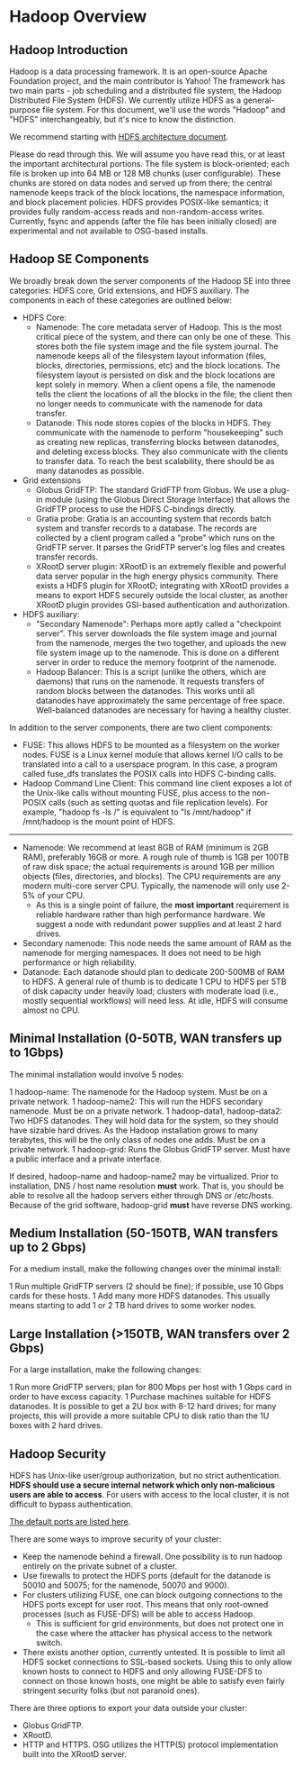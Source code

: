 Hadoop Overview
===============

Hadoop Introduction
-------------------

Hadoop is a data processing framework. It is an open-source Apache Foundation project, and the main contributor is Yahoo! The framework has two main parts - job scheduling and a distributed file system, the Hadoop Distributed File System (HDFS). We currently utilize HDFS as a general-purpose file system. For this document, we'll use the words "Hadoop" and "HDFS" interchangeably, but it's nice to know the distinction.

We recommend starting with [HDFS architecture document](http://hadoop.apache.org/docs/stable/hadoop-project-dist/hadoop-hdfs/HdfsDesign.html).

Please do read through this. We will assume you have read this, or at least the important architectural portions. The file system is block-oriented; each file is broken up into 64 MB or 128 MB chunks (user configurable). These chunks are stored on data nodes and served up from there; the central namenode keeps track of the block locations, the namespace information, and block placement policies. HDFS provides POSIX-like semantics; it provides fully random-access reads and non-random-access writes. Currently, fsync and appends (after the file has been initially closed) are experimental and not available to OSG-based installs.

Hadoop SE Components
--------------------

We broadly break down the server components of the Hadoop SE into three categories: HDFS core, Grid extensions, and HDFS auxiliary. The components in each of these categories are outlined below:

-   HDFS Core:
    -   Namenode: The core metadata server of Hadoop. This is the most critical piece of the system, and there can only be one of these. This stores both the file system image and the file system journal. The namenode keeps all of the filesystem layout information (files, blocks, directories, permissions, etc) and the block locations. The filesystem layout is persisted on disk and the block locations are kept solely in memory. When a client opens a file, the namenode tells the client the locations of all the blocks in the file; the client then no longer needs to communicate with the namenode for data transfer.
    -   Datanode: This node stores copies of the blocks in HDFS. They communicate with the namenode to perform "housekeeping" such as creating new replicas, transferring blocks between datanodes, and deleting excess blocks. They also communicate with the clients to transfer data. To reach the best scalability, there should be as many datanodes as possible.
-   Grid extensions
    -   Globus GridFTP: The standard GridFTP from Globus. We use a plug-in module (using the Globus Direct Storage Interface) that allows the GridFTP process to use the HDFS C-bindings directly.
    -   Gratia probe: Gratia is an accounting system that records batch system and transfer records to a database. The records are collected by a client program called a "probe" which runs on the GridFTP server. It parses the GridFTP server's log files and creates transfer records.
    -   XRootD server plugin: XRootD is an extremely flexible and powerful data server popular in the high energy physics community. There exists a HDFS plugin for XRootD; integrating with XRootD provides a means to export HDFS securely outside the local cluster, as another XRootD plugin provides GSI-based authentication and authorization.
-   HDFS auxiliary:
    -   "Secondary Namenode": Perhaps more aptly called a "checkpoint server". This server downloads the file system image and journal from the namenode, merges the two together, and uploads the new file system image up to the namenode. This is done on a different server in order to reduce the memory footprint of the namenode.
    -   Hadoop Balancer: This is a script (unlike the others, which are daemons) that runs on the namenode. It requests transfers of random blocks between the datanodes. This works until all datanodes have approximately the same percentage of free space. Well-balanced datanodes are necessary for having a healthy cluster.

In addition to the server components, there are two client components:

-   FUSE: This allows HDFS to be mounted as a filesystem on the worker nodes. FUSE is a Linux kernel module that allows kernel I/O calls to be translated into a call to a userspace program. In this case, a program called fuse\_dfs translates the POSIX calls into HDFS C-binding calls.
-   Hadoop Command Line Client: This command line client exposes a lot of the Unix-like calls without mounting FUSE, plus access to the non-POSIX calls (such as setting quotas and file replication levels). For example, "hadoop fs -ls /" is equivalent to "ls /mnt/hadoop" if /mnt/hadoop is the mount point of HDFS.

--------------------

-   Namenode: We recommend at least 8GB of RAM (minimum is 2GB RAM), preferably 16GB or more. A rough rule of thumb is 1GB per 100TB of raw disk space; the actual requirements is around 1GB per million objects (files, directories, and blocks). The CPU requirements are any modern multi-core server CPU. Typically, the namenode will only use 2-5% of your CPU.
    -   As this is a single point of failure, the **most important** requirement is reliable hardware rather than high performance hardware. We suggest a node with redundant power supplies and at least 2 hard drives.
-   Secondary namenode: This node needs the same amount of RAM as the namenode for merging namespaces. It does not need to be high performance or high reliability.
-   Datanode: Each datanode should plan to dedicate 200-500MB of RAM to HDFS. A general rule of thumb is to dedicate 1 CPU to HDFS per 5TB of disk capacity under heavily load; clusters with moderate load (i.e., mostly sequential workflows) will need less. At idle, HDFS will consume almost no CPU.

Minimal Installation (0-50TB, WAN transfers up to 1Gbps)
--------------------------------------------------------

The minimal installation would involve 5 nodes:

1 hadoop-name: The namenode for the Hadoop system.  Must be on a private network.
1 hadoop-name2: This will run the HDFS secondary namenode. Must be on a private network.
1 hadoop-data1, hadoop-data2: Two HDFS datanodes. They will hold data for the system, so they should have sizable hard drives. As the Hadoop installation grows to many terabytes, this will be the only class of nodes one adds. Must be on a private network.
1 hadoop-grid: Runs the Globus GridFTP server. Must have a public interface and a private interface.

If desired, hadoop-name and hadoop-name2 may be virtualized. Prior to installation, DNS / host name resolution **must** work. That is, you should be able to resolve all the hadoop servers either through DNS or /etc/hosts. Because of the grid software, hadoop-grid **must** have reverse DNS working.

Medium Installation (50-150TB, WAN transfers up to 2 Gbps)
----------------------------------------------------------

For a medium install, make the following changes over the minimal install: 

1 Run multiple GridFTP servers (2 should be fine); if possible, use 10 Gbps cards for these hosts. 
1 Add many more HDFS datanodes. This usually means starting to add 1 or 2 TB hard drives to some worker nodes.

Large Installation (>150TB, WAN transfers over 2 Gbps)
---------------------------------------------------------

For a large installation, make the following changes: 

1 Run more GridFTP servers; plan for 800 Mbps per host with 1 Gbps card in order to have excess capacity. 
1 Purchase machines suitable for HDFS datanodes. It is possible to get a 2U box with 8-12 hard drives; for many projects, this will provide a more suitable CPU to disk ratio than the 1U boxes with 2 hard drives.

Hadoop Security
---------------

HDFS has Unix-like user/group authorization, but no strict authentication. **HDFS should use a secure internal network which only non-malicious users are able to access**. For users with access to the local cluster, it is not difficult to bypass authentication.

[The default ports are listed here](http://www.cloudera.com/blog/2009/08/14/hadoop-default-ports-quick-reference/).

There are some ways to improve security of your cluster:

-   Keep the namenode behind a firewall. One possibility is to run hadoop entirely on the private subnet of a cluster.
-   Use firewalls to protect the HDFS ports (default for the datanode is 50010 and 50075; for the namenode, 50070 and 9000).
-   For clusters utilizing FUSE, one can block outgoing connections to the HDFS ports except for user root. This means that only root-owned processes (such as FUSE-DFS) will be able to access Hadoop.
    -   This is sufficient for grid environments, but does not protect one in the case where the attacker has physical access to the network switch.
-   There exists another option, currently untested. It is possible to limit all HDFS socket connections to SSL-based sockets. Using this to only allow known hosts to connect to HDFS and only allowing FUSE-DFS to connect on those known hosts, one might be able to satisfy even fairly stringent security folks (but not paranoid ones).

There are three options to export your data outside your cluster:

-   Globus GridFTP.
-   XRootD.
-   HTTP and HTTPS.  OSG utilizes the HTTP(S) protocol implementation built into the XRootD server.
